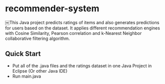 # recommender-system

￼This Java project predicts ratings of items and also generates predictions for users based on the dataset. It applies different recommendation engines with Cosine Similarity, Pearson correlation and k-Nearest Neighbor collaborative filtering algorithm.

## Quick Start
* Put all of the .java files and the ratings dataset in one Java Project in Eclipse (Or other Java IDE)
* Run main.java
